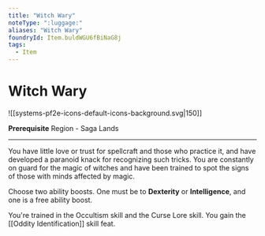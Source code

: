 ```yaml
---
title: "Witch Wary"
noteType: ":luggage:"
aliases: "Witch Wary"
foundryId: Item.buldWGU6fBiNaG8j
tags:
  - Item
---
```


# Witch Wary
![[systems-pf2e-icons-default-icons-background.svg|150]]

**Prerequisite** Region - Saga Lands

* * *

You have little love or trust for spellcraft and those who practice it, and have developed a paranoid knack for recognizing such tricks. You are constantly on guard for the magic of witches and have been trained to spot the signs of those with minds affected by magic.

Choose two ability boosts. One must be to **Dexterity** or **Intelligence**, and one is a free ability boost.

You're trained in the Occultism skill and the Curse Lore skill. You gain the [[Oddity Identification]] skill feat.
